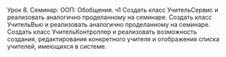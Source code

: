 Урок 8. Семинар: ООП: Обобщения. ч1
Создать класс УчительСервис и реализовать аналогично проделанному на семинаре.
Создать класс УчительВью и реализовать аналогично проделанному на семинаре.
Создать класс УчительКонтроллер и реализовать возможность создания, редактирования конкретного учителя и отображения списка учителей, имеющихся в системе.